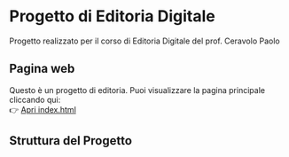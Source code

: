 # Progetto di Editoria Digitale
Progetto realizzato per il corso di Editoria Digitale del prof. Ceravolo Paolo

## Pagina web

Questo è un progetto di editoria. Puoi visualizzare la pagina principale cliccando qui:  
👉 [Apri index.html](https://htmlpreview.github.io/?https://github.com/MassimilianoGentilini/Progetto_editoria/blob/main/ProgettoEditoriaDigitale_Gentilini/index.html)



## Struttura del Progetto
